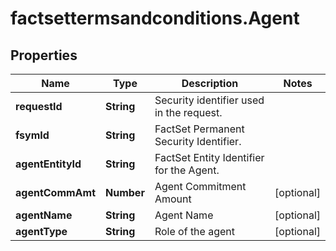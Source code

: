 # factsettermsandconditions.Agent

## Properties

Name | Type | Description | Notes
------------ | ------------- | ------------- | -------------
**requestId** | **String** | Security identifier used in the request. | 
**fsymId** | **String** | FactSet Permanent Security Identifier. | 
**agentEntityId** | **String** | FactSet Entity Identifier for the Agent. | 
**agentCommAmt** | **Number** | Agent Commitment Amount | [optional] 
**agentName** | **String** | Agent Name | [optional] 
**agentType** | **String** | Role of the agent | [optional] 


